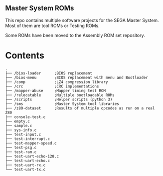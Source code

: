 Master System ROMs
------------------

This repo contains multiple software projects for the SEGA Master
System. Most of them are tool ROMs or Testing ROMs.

Some ROMs have been moved to the Assembly ROM set repository.

Contents
========

    .
    ├── /bios-loader      ;BIOS replacement
    ├── /bios-menu        ;BIOS replacement with menu and Bootloader
    ├── /comp             ;LZ4 compression library
    ├── /crc              ;CRC implementations
    ├── /mapper-abuse     ;Mapper timing test ROM
    ├── /relocatable      ;Multiple bootloadable ROMs
    ├── /scripts          ;Helper scripts (python 3)
    ├── /sms              ;Master System tool libraries
    ├── /z80-dataset      ;Results of multiple opcodes as run on a real Z80
    ├── console-test.c
    ├── empty.c
    ├── sample.c
    ├── sys-info.c
    ├── test-input.c
    ├── test-interrupt.c
    ├── test-mapper-speed.c
    ├── test-psg.c
    ├── test-ram.c
    ├── test-uart-echo-128.c
    ├── test-uart-echo.c
    ├── test-uart-rx.c
    └── test-uart-tx.c
